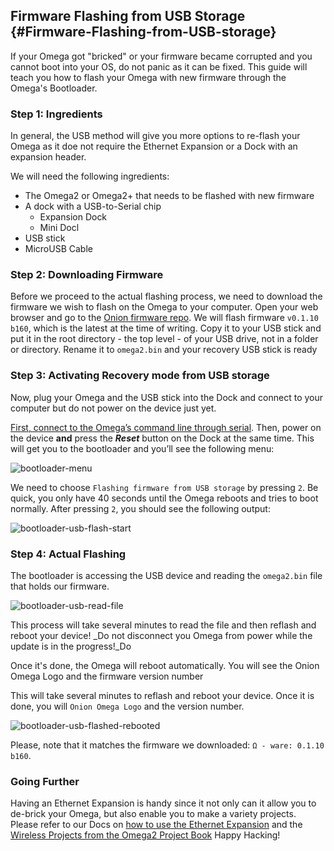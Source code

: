 ## Firmware Flashing from USB Storage {#Firmware-Flashing-from-USB-storage}

If your Omega got "bricked" or your firmware became corrupted and you cannot boot into your OS, do not panic as it can be fixed. This guide will teach you how to flash your Omega with new firmware through the Omega's Bootloader.

### Step 1: Ingredients

In general, the USB method will give you more options to re-flash your Omega as it doe not require the Ethernet Expansion or a Dock with an expansion header.

We will need the following ingredients:

* The Omega2 or Omega2+ that needs to be flashed with new firmware
* A dock with a USB-to-Serial chip
	* Expansion Dock
	* Mini Docl
* USB stick
* MicroUSB Cable

### Step 2: Downloading Firmware

Before we proceed to the actual flashing process, we need to download the firmware we wish to flash on the Omega to your computer. Open your web browser and go to the [Onion firmware repo](http://repo.onion.io/omega2/images/). We will flash firmware `v0.1.10 b160`, which is the latest at the time of writing. Copy it to your USB stick and put it in the root directory - the top level - of your USB drive, not in a folder or directory. Rename it to `omega2.bin` and your recovery USB stick is ready

### Step 3: Activating Recovery mode from USB storage

Now, plug your Omega and the USB stick into the Dock and connect to your computer but do not power on the device just yet.

[First, connect to the Omega’s command line through serial](https://docs.onion.io/omega2-docs/connecting-to-the-omega-terminal.html#connecting-to-the-omega-terminal-serial). Then, power on the device **and** press the **_Reset_** button on the Dock at the same time.  This will get you to the bootloader and you’ll see the following menu: 

![bootloader-menu](https://raw.githubusercontent.com/OnionIoT/Onion-Docs/master/Omega2/Documentation/Hardware-Overview/img/bootloader-menu)
<!-- Bootloader menu -->

We need to choose `Flashing firmware from USB storage` by pressing `2`. Be quick, you only have 40 seconds until the Omega reboots and tries to boot normally. After pressing `2`, you should see the following output:

![bootloader-usb-flash-start](https://raw.githubusercontent.com/OnionIoT/Onion-Docs/master/Omega2/Documentation/Hardware-Overview/img/bootloader-usb-firmware)
<!-- Screenshot of the USB being recognized -->

### Step 4: Actual Flashing

The bootloader is accessing the USB device and reading the `omega2.bin` file that holds our firmware.

![bootloader-usb-read-file](https://raw.githubusercontent.com/OnionIoT/Onion-Docs/master/Omega2/Documentation/Hardware-Overview/img/bootloader-usb-read-file)
<!-- Screenshot of the reading the omega2.bin file -->

This process will take several minutes to read the file and then reflash and reboot your device! _Do not disconnect you Omega from power while the update is in the progress!_Do

Once it's done, the Omega will reboot automatically. You will see the Onion Omega Logo and the firmware version number

This will take several minutes to reflash and reboot your device. Once it is done, you will `Onion Omega Logo` and the version number.

![bootloader-usb-flashed-rebooted](https://raw.githubusercontent.com/OnionIoT/Onion-Docs/master/Omega2/Documentation/Hardware-Overview/img/bootloader-usb-flashed-rebooted)
<!-- Screenshot of the finished flashing -->

Please, note that it matches the firmware we downloaded: `Ω - ware: 0.1.10 b160`. 

### Going Further

Having an Ethernet Expansion is handy since it not only can it allow you to de-brick your Omega, but also enable you to make a variety projects. Please refer to our Docs on [how to use the Ethernet Expansion](https://docs.onion.io/omega2-docs/using-ethernet-expansion.html#using-ethernet-expansion) and the [Wireless Projects from the Omega2 Project Book](https://docs.onion.io/omega2-project-book-vol1/wireless-projects.html)
Happy Hacking!

